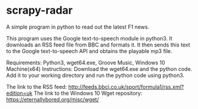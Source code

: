 # scrapy-radar
A simple program in python to read out the latest F1 news.

This program uses the Google text-to-speech module in python3. It downloads an RSS feed file from BBC and formats it. It then sends this text to the Google text-to-speech API and obtains the playable mp3 file.

Requirements: Python3, wget64.exe, Groove Music, Windows 10 Machine(x64)
Instructions: Download the wget64.exe and the python code. Add it to your working directory and run the python code using python3.

The link to the RSS feed: http://feeds.bbci.co.uk/sport/formula1/rss.xml?edition=uk
The link to the Windows 10 Wget repository: https://eternallybored.org/misc/wget/
